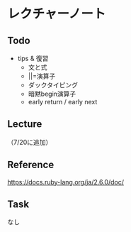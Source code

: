 # レクチャーノート

## Todo
- tips & 復習 
    - 文と式
    - ||=演算子
    - ダックタイピング
    - 暗黙begin演算子
    - early return / early next

## Lecture
（7/20に追加）

## Reference
https://docs.ruby-lang.org/ja/2.6.0/doc/   

## Task
なし
